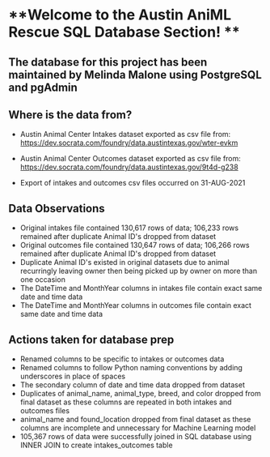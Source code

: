 # **Welcome to the Austin AniML Rescue SQL Database Section! **

## The database for this project has been maintained by Melinda Malone using PostgreSQL and pgAdmin

## Where is the data from?

- Austin Animal Center Intakes dataset exported as csv file from: https://dev.socrata.com/foundry/data.austintexas.gov/wter-evkm

- Austin Animal Center Outcomes dataset exported as csv file from: https://dev.socrata.com/foundry/data.austintexas.gov/9t4d-g238

- Export of intakes and outcomes csv files occurred on 31-AUG-2021

## Data Observations
- Original intakes file contained 130,617 rows of data; 106,233 rows remained after duplicate Animal ID's dropped from dataset
- Original outcomes file contained 130,647 rows of data; 106,266 rows remained after duplicate Animal ID's dropped from dataset
- Duplicate Animal ID's existed in original datasets due to animal recurringly leaving owner then being picked up by owner on more than one occasion
- The DateTime and MonthYear columns in intakes file contain exact same date and time data
- The DateTime and MonthYear columns in outcomes file contain exact same date and time data

## Actions taken for database prep
- Renamed columns to be specific to intakes or outcomes data
- Renamed columns to follow Python naming conventions by adding underscores in place of spaces
- The secondary column of date and time data dropped from dataset
- Duplicates of animal_name, animal_type, breed, and color dropped from final dataset as these columns are repeated in both intakes and outcomes files
- animal_name and found_location dropped from final dataset as these columns are incomplete and unnecessary for Machine Learning model
- 105,367 rows of data were successfully joined in SQL database using INNER JOIN to create intakes_outcomes table